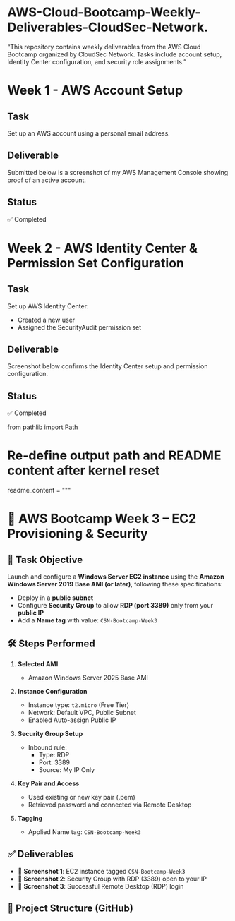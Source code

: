# AWS-Cloud-Bootcamp-Weekly-Deliverables-CloudSec-Network.
“This repository contains weekly deliverables from the AWS Cloud Bootcamp organized by CloudSec Network. Tasks include account setup, Identity Center configuration, and security role assignments.”

# Week 1 - AWS Account Setup

## Task
Set up an AWS account using a personal email address.

## Deliverable
Submitted below is a screenshot of my AWS Management Console showing proof of an active account.

## Status
✅ Completed

# Week 2 - AWS Identity Center & Permission Set Configuration

## Task
Set up AWS Identity Center:
- Created a new user
- Assigned the SecurityAudit permission set

## Deliverable
Screenshot below confirms the Identity Center setup and permission configuration.

## Status
✅ Completed

from pathlib import Path

# Re-define output path and README content after kernel reset
readme_content = """
# 🚀 AWS Bootcamp Week 3 – EC2 Provisioning & Security

## 📌 Task Objective

Launch and configure a **Windows Server EC2 instance** using the **Amazon Windows Server 2019 Base AMI (or later)**, following these specifications:

- Deploy in a **public subnet**
- Configure **Security Group** to allow **RDP (port 3389)** only from your **public IP**
- Add a **Name tag** with value: `CSN-Bootcamp-Week3`

## 🛠️ Steps Performed

1. **Selected AMI**
   - Amazon Windows Server 2025 Base AMI

2. **Instance Configuration**
   - Instance type: `t2.micro` (Free Tier)
   - Network: Default VPC, Public Subnet
   - Enabled Auto-assign Public IP

3. **Security Group Setup**
   - Inbound rule:
     - Type: RDP
     - Port: 3389
     - Source: My IP Only

4. **Key Pair and Access**
   - Used existing or new key pair (.pem)
   - Retrieved password and connected via Remote Desktop

5. **Tagging**
   - Applied Name tag: `CSN-Bootcamp-Week3`

## ✅ Deliverables

- 📸 **Screenshot 1**: EC2 instance tagged `CSN-Bootcamp-Week3`
- 📸 **Screenshot 2**: Security Group with RDP (3389) open to your IP
- 📸 **Screenshot 3**: Successful Remote Desktop (RDP) login

## 📁 Project Structure (GitHub)

